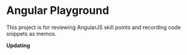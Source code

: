 # Angular Playground

This project is for reviewing AngularJS skill points and recording code snippets as memos.

**Updating**